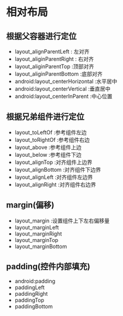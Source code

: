 # 相对布局

## 根据父容器进行定位
  * layout_alignParentLeft : 左对齐
  * layout_aliginParentRight : 右对齐
  * layout_aliginParentTop :顶部对齐
  * layout_aliginParentBottom :底部对齐 
  * android:layout_centerHorizontal :水平居中
  * android:layout_centerVertical :垂直居中
  * android:layout_centerInParent :中心位置


## 根据兄弟组件进行定位
  * layout_toLeftOf :参考组件左边
  * layout_toRightOf :参考组件右边
  * layout_above :参考组件上边
  * layout_below :参考组件下边
  * layout_alignTop :对齐组件上边界
  * layout_alignBottom :对齐组件下边界
  * layout_alignLeft :对齐组件左边界
  * layout_alignRight :对齐组件右边界


## margin(偏移)
  * layout_margin :设置组件上下左右偏移量
  * layout_marginLeft
  * layout_marginRight
  * layout_marginTop
  * layout_marginBottom


## padding(控件内部填充)
  * android:padding
  * paddingLeft
  * paddingRight
  * paddingTop
  * paddingBottom

